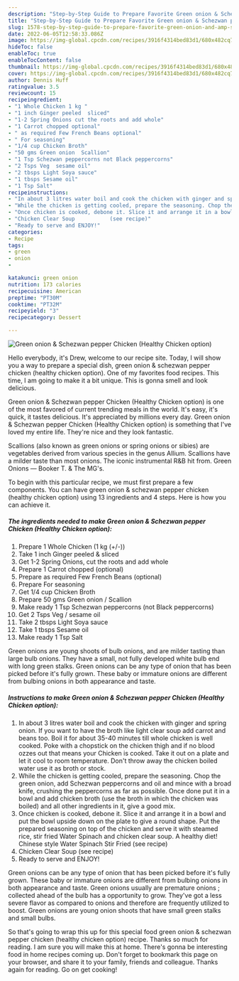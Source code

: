 ```yaml
---
description: "Step-by-Step Guide to Prepare Favorite Green onion & Schezwan pepper Chicken (Healthy Chicken option)"
title: "Step-by-Step Guide to Prepare Favorite Green onion & Schezwan pepper Chicken (Healthy Chicken option)"
slug: 1578-step-by-step-guide-to-prepare-favorite-green-onion-and-amp-schezwan-pepper-chicken-healthy-chicken-option
date: 2022-06-05T12:58:33.086Z
image: https://img-global.cpcdn.com/recipes/3916f4314bed83d1/680x482cq70/green-onion-schezwan-pepper-chicken-healthy-chicken-option-recipe-main-photo.jpg
hideToc: false
enableToc: true
enableTocContent: false
thumbnail: https://img-global.cpcdn.com/recipes/3916f4314bed83d1/680x482cq70/green-onion-schezwan-pepper-chicken-healthy-chicken-option-recipe-main-photo.jpg
cover: https://img-global.cpcdn.com/recipes/3916f4314bed83d1/680x482cq70/green-onion-schezwan-pepper-chicken-healthy-chicken-option-recipe-main-photo.jpg
author: Dennis Huff
ratingvalue: 3.5
reviewcount: 15
recipeingredient:
- "1 Whole Chicken 1 kg "
- "1 inch Ginger peeled  sliced"
- "1-2 Spring Onions cut the roots and add whole"
- "1 Carrot chopped optional"
- " as required Few French Beans optional"
- " For seasoning"
- "1/4 cup Chicken Broth"
- "50 gms Green onion  Scallion"
- "1 Tsp Schezwan peppercorns not Black peppercorns"
- "2 Tsps Veg  sesame oil"
- "2 tbsps Light Soya sauce"
- "1 tbsps Sesame oil"
- "1 Tsp Salt"
recipeinstructions:
- "In about 3 litres water boil and cook the chicken with ginger and spring onion. If you want to have the broth like light clear soup add carrot and beans too. Boil it for about 35-40 minutes till whole chicken is well cooked. Poke with a chopstick on the chicken thigh and if no blood ozzes out that means your Chicken is cooked. Take it out on a plate and let it cool to room temperature. Don&#39;t throw away the chicken boiled water use it as broth or stock."
- "While the chicken is getting cooled, prepare the seasoning. Chop the green onion, add Schezwan peppercorns and oil and mince with a broad knife, crushing the peppercorns as far as possible. Once done put it in a bowl and add chicken broth (use the broth in which the chicken was boiled) and all other ingredients in it, give a good mix."
- "Once chicken is cooked, debone it. Slice it and arrange it in a bowl and put the bowl upside down on the plate to give a round shape. Put the prepared seasoning on top of the chicken and serve it with steamed rice, stir fried Water Spinach and chicken clear soup.  A healthy diet!  Chinese style Water Spinach Stir Fried           (see recipe)"
- "Chicken Clear Soup           (see recipe)"
- "Ready to serve and ENJOY!"
categories:
- Recipe
tags:
- green
- onion
- 

katakunci: green onion  
nutrition: 173 calories
recipecuisine: American
preptime: "PT30M"
cooktime: "PT32M"
recipeyield: "3"
recipecategory: Dessert

---
```



![Green onion & Schezwan pepper Chicken (Healthy Chicken option)](https://img-global.cpcdn.com/recipes/3916f4314bed83d1/680x482cq70/green-onion-schezwan-pepper-chicken-healthy-chicken-option-recipe-main-photo.jpg)

Hello everybody, it's Drew, welcome to our recipe site. Today, I will show you a way to prepare a special dish, green onion & schezwan pepper chicken (healthy chicken option). One of my favorites food recipes. This time, I am going to make it a bit unique. This is gonna smell and look delicious.

Green onion & Schezwan pepper Chicken (Healthy Chicken option) is one of the most favored of current trending meals in the world. It's easy, it's quick, it tastes delicious. It's appreciated by millions every day. Green onion & Schezwan pepper Chicken (Healthy Chicken option) is something that I've loved my entire life. They're nice and they look fantastic.

Scallions (also known as green onions or spring onions or sibies) are vegetables derived from various species in the genus Allium. Scallions have a milder taste than most onions. The iconic instrumental R&B hit from. Green Onions — Booker T. & The MG&#39;s.


To begin with this particular recipe, we must first prepare a few components. You can have green onion & schezwan pepper chicken (healthy chicken option) using 13 ingredients and 4 steps. Here is how you can achieve it.

<!--inarticleads1-->

##### The ingredients needed to make Green onion & Schezwan pepper Chicken (Healthy Chicken option):

1. Prepare 1 Whole Chicken (1 kg (+/-))
1. Take 1 inch Ginger peeled & sliced
1. Get 1-2 Spring Onions, cut the roots and add whole
1. Prepare 1 Carrot chopped (optional)
1. Prepare  as required Few French Beans (optional)
1. Prepare  For seasoning
1. Get 1/4 cup Chicken Broth
1. Prepare 50 gms Green onion / Scallion
1. Make ready 1 Tsp Schezwan peppercorns (not Black peppercorns)
1. Get 2 Tsps Veg / sesame oil
1. Take 2 tbsps Light Soya sauce
1. Take 1 tbsps Sesame oil
1. Make ready 1 Tsp Salt


Green onions are young shoots of bulb onions, and are milder tasting than large bulb onions. They have a small, not fully developed white bulb end with long green stalks. Green onions can be any type of onion that has been picked before it&#39;s fully grown. These baby or immature onions are different from bulbing onions in both appearance and taste. 

<!--inarticleads2-->

##### Instructions to make Green onion & Schezwan pepper Chicken (Healthy Chicken option):

1. In about 3 litres water boil and cook the chicken with ginger and spring onion. If you want to have the broth like light clear soup add carrot and beans too. Boil it for about 35-40 minutes till whole chicken is well cooked. Poke with a chopstick on the chicken thigh and if no blood ozzes out that means your Chicken is cooked. Take it out on a plate and let it cool to room temperature. Don&#39;t throw away the chicken boiled water use it as broth or stock.
1. While the chicken is getting cooled, prepare the seasoning. Chop the green onion, add Schezwan peppercorns and oil and mince with a broad knife, crushing the peppercorns as far as possible. Once done put it in a bowl and add chicken broth (use the broth in which the chicken was boiled) and all other ingredients in it, give a good mix.
1. Once chicken is cooked, debone it. Slice it and arrange it in a bowl and put the bowl upside down on the plate to give a round shape. Put the prepared seasoning on top of the chicken and serve it with steamed rice, stir fried Water Spinach and chicken clear soup.  A healthy diet!  Chinese style Water Spinach Stir Fried           (see recipe)
1. Chicken Clear Soup           (see recipe)
1. Ready to serve and ENJOY!

Green onions can be any type of onion that has been picked before it&#39;s fully grown. These baby or immature onions are different from bulbing onions in both appearance and taste. Green onions usually are premature onions ; collected ahead of the bulb has a opportunity to grow. They&#39;ve got a less severe flavor as compared to onions and therefore are frequently utilized to boost. Green onions are young onion shoots that have small green stalks and small bulbs. 

So that's going to wrap this up for this special food green onion & schezwan pepper chicken (healthy chicken option) recipe. Thanks so much for reading. I am sure you will make this at home. There's gonna be interesting food in home recipes coming up. Don't forget to bookmark this page on your browser, and share it to your family, friends and colleague. Thanks again for reading. Go on get cooking!
